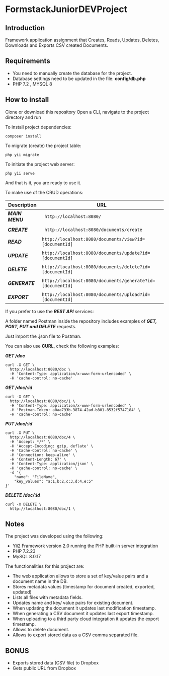 # FormstackJuniorDEVProject

## Introduction
Framework application assignment that Creates, Reads, Updates, Deletes, Downloads and Exports CSV created Documents.

## Requirements
* You need to manually create the database for the project.
* Database settings need to be updated in the file: __config/db.php__<br>
* PHP 7.2 , MYSQL 8

## How to install
Clone or download this repository
Open a CLI, navigate to the project directory and run

To install project dependencies:
```
composer install  
```

To migrate (create) the project table:
```
php yii migrate
```

To initiate the project web server:
```
php yii serve
```
And that is it, you are ready to use it.

To make use of the CRUD operations:<br />

| Description | URL  |
| --- | --- |
|*__MAIN MENU__* |``` http://localhost:8080/``` |
|  | |
|*__CREATE__* |``` http://localhost:8080/documents/create```|
| |  |
|*__READ__* | ```http://localhost:8080/documents/view?id=[documentId]``` |
|  |  |
|*__UPDATE__*| ```http://localhost:8080/documents/update?id=[documentId]``` |
|  |  |
|*__DELETE__* | ```http://localhost:8080/documents/delete?id=[documentId]``` |
|  |  |
|*__GENERATE__*| ```http://localhost:8080/documents/generate?id=[documentId]``` |
|  |  |
|*__EXPORT__*| ```http://localhost:8080/documents/upload?id=[documentId]``` |


If you prefer to use the *__REST API__* services:

A folder named Postman inside the repository includes examples of *__GET, POST, PUT and DELETE__* requests.

Just import the .json file to Postman.

You can also use __CURL__, check the following examples:

*__GET /doc__* 
```
curl -X GET \
  http://localhost:8080/doc \
  -H 'Content-Type: application/x-www-form-urlencoded' \
  -H 'cache-control: no-cache'
```
*__GET /doc/:id__* 
```
curl -X GET \
  http://localhost:8080/doc/1 \
  -H 'Content-Type: application/x-www-form-urlencoded' \
  -H 'Postman-Token: a0aa793b-3874-42ad-b801-8532f5747184' \
  -H 'cache-control: no-cache'

```
*__PUT /doc/:id__* 
```
curl -X PUT \
  http://localhost:8080/doc/4 \
  -H 'Accept: */*' \
  -H 'Accept-Encoding: gzip, deflate' \
  -H 'Cache-Control: no-cache' \
  -H 'Connection: keep-alive' \
  -H 'Content-Length: 67' \
  -H 'Content-Type: application/json' \
  -H 'cache-control: no-cache' \
  -d '{
    "name": "FileName",
    "key_values": "a:1,b:2,c:3,d:4,e:5"
}'
```
*__DELETE /doc/:id__* 
```
curl -X DELETE \
  http://localhost:8080/doc/1 \
 ```

## Notes
The project was developed using the following:
* Yii2 Framework version 2.0 running the PHP built-in server integration
* PHP 7.2.23 
* MySQL 8.0.17

The functionalities for this project are:<br />
* The web application allows to store a set of key/value pairs and a document name in the DB.<br />
* Stores metadata values (timestamp for document created, exported, updated)<br />
* Lists all files with metadata fields.<br />
* Updates name and key/ value pairs for existing document.<br />
* When updating the document it updates last modification timestamp.<br />
* When generating a CSV document it updates last export timestamp.<br />
* When uploading to a third party cloud integration it updates the export timestamp.<br />
* Allows to delete document.<br />
* Allows to export stored data as a CSV comma separated file.<br />

## BONUS<br />
* Exports stored data (CSV file) to Dropbox <br />
* Gets public URL from Dropbox <br />






